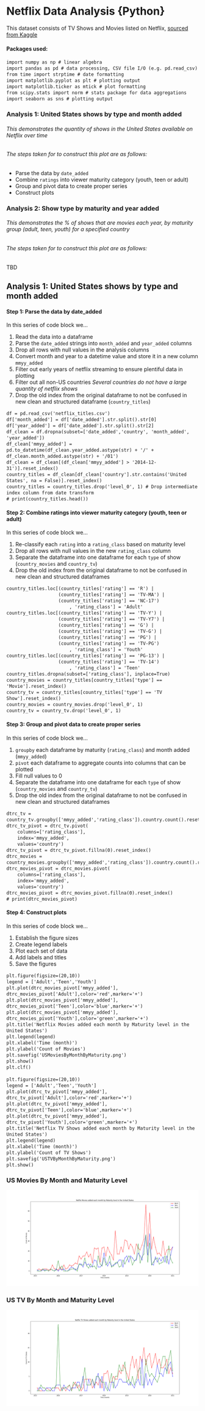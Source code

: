 # Netflix Data Analysis {Python}
This dataset consists of TV Shows and Movies listed on Netflix, [sourced from Kaggle](https://www.kaggle.com/shivamb/netflix-shows)
  
  
#### Packages used:
```
import numpy as np # linear algebra
import pandas as pd # data processing, CSV file I/O (e.g. pd.read_csv)
from time import strptime # date formatting
import matplotlib.pyplot as plt # plotting output
import matplotlib.ticker as mtick # plot formatting
from scipy.stats import norm # stats package for data aggregations
import seaborn as sns # plotting output
```
  
  
### Analysis 1: United States shows by type and month added
###### This demonstrates the quantity of shows in the United States available on Netflix over time
###### The steps taken for to construct this plot are as follows:
* Parse the data by `date_added`
* Combine `ratings` into viewer maturity category (youth, teen or adult)
* Group and pivot data to create proper series
* Construct plots
  
  
### Analysis 2: Show type by maturity and year added 
###### This demonstrates the % of shows that are movies each year, by maturity group (adult, teen, youth) for a specified country
###### The steps taken for to construct this plot are as follows:
TBD
  
  
## Analysis 1: United States shows by type and month added
#### Step 1: Parse the data by date_added
In this series of code block we...
1. Read the data into a dataframe
2. Parse the `date_added` strings into `month_added` and `year_added` columns
3. Drop all rows with null values in the analysis columns
4. Convert month and year to a datetime value and store it in a new column `mmyy_added`
5. Filter out early years of netflix streaming to ensure plentiful data in plotting
6. Filter out all non-US countries *Several countries do not have a large quantity of netflix shows*
7. Drop the old index from the original dataframe to not be confused in new clean and structured dataframe (`country_titles`)
```
df = pd.read_csv('netflix_titles.csv')
df['month_added'] = df['date_added'].str.split().str[0]
df['year_added'] = df['date_added'].str.split().str[2]
df_clean = df.dropna(subset=['date_added','country', 'month_added', 'year_added'])
df_clean['mmyy_added'] = pd.to_datetime(df_clean.year_added.astype(str) + '/' + df_clean.month_added.astype(str) + '/01')
df_clean = df_clean[(df_clean['mmyy_added'] > '2014-12-31')].reset_index()
country_titles = df_clean[df_clean['country'].str.contains('United States', na = False)].reset_index()
country_titles = country_titles.drop('level_0', 1) # Drop intermediate index column from date transform
# print(country_titles.head())
```
  
  
#### Step 2: Combine ratings into viewer maturity category (youth, teen or adult)
In this series of code block we...
1. Re-classify each `rating` into a `rating_class` based on maturity level
2. Drop all rows with null values in the new `rating_class` column
3. Separate the dataframe into one dataframe for each `type` of show (`country_movies` and `country_tv`)
4. Drop the old index from the original dataframe to not be confused in new clean and structured dataframes
```
country_titles.loc[(country_titles['rating'] == 'R') | 
                   (country_titles['rating'] == 'TV-MA') |
                   (country_titles['rating'] == 'NC-17')
                       , 'rating_class'] = 'Adult'
country_titles.loc[(country_titles['rating'] == 'TV-Y') | 
                   (country_titles['rating'] == 'TV-Y7') | 
                   (country_titles['rating'] == 'G') | 
                   (country_titles['rating'] == 'TV-G') |
                   (country_titles['rating'] == 'PG') | 
                   (country_titles['rating'] == 'TV-PG')
                       , 'rating_class'] = 'Youth'
country_titles.loc[(country_titles['rating'] == 'PG-13') | 
                   (country_titles['rating'] == 'TV-14')
                       , 'rating_class'] = 'Teen'
country_titles.dropna(subset=['rating_class'], inplace=True) 
country_movies = country_titles[country_titles['type'] == 'Movie'].reset_index()
country_tv = country_titles[country_titles['type'] == 'TV Show'].reset_index()
country_movies = country_movies.drop('level_0', 1)
country_tv = country_tv.drop('level_0', 1)
```
  
  
#### Step 3: Group and pivot data to create proper series
In this series of code block we...
1. `groupby` each dataframe by maturity (`rating_class`) and month added (`mmyy_added`)
2. `pivot` each dataframe to aggregate counts into columns that can be plotted
3. Fill null values to 0
4. Separate the dataframe into one dataframe for each `type` of show (`country_movies` and `country_tv`)
5. Drop the old index from the original dataframe to not be confused in new clean and structured dataframes
```
dtrc_tv = country_tv.groupby(['mmyy_added','rating_class']).country.count().reset_index()
dtrc_tv_pivot = dtrc_tv.pivot(
    columns=['rating_class'],
    index='mmyy_added',
    values='country')
dtrc_tv_pivot = dtrc_tv_pivot.fillna(0).reset_index()
dtrc_movies = country_movies.groupby(['mmyy_added','rating_class']).country.count().reset_index()
dtrc_movies_pivot = dtrc_movies.pivot(
    columns=['rating_class'],
    index='mmyy_added',
    values='country')
dtrc_movies_pivot = dtrc_movies_pivot.fillna(0).reset_index()
# print(dtrc_movies_pivot)
```
  
  
#### Step 4: Construct plots
In this series of code block we...
1. Establish the figure sizes
2. Create legend labels
3. Plot each set of data
4. Add labels and titles
5. Save the figures

```
plt.figure(figsize=(20,10))
legend = ['Adult','Teen','Youth']
plt.plot(dtrc_movies_pivot['mmyy_added'], dtrc_movies_pivot['Adult'],color='red',marker='+')
plt.plot(dtrc_movies_pivot['mmyy_added'], dtrc_movies_pivot['Teen'],color='blue',marker='+')
plt.plot(dtrc_movies_pivot['mmyy_added'], dtrc_movies_pivot['Youth'],color='green',marker='+')
plt.title('Netflix Movies added each month by Maturity level in the United States')
plt.legend(legend)
plt.xlabel('Time (month)')
plt.ylabel('Count of Movies')
plt.savefig('USMoviesByMonthByMaturity.png')
plt.show()
plt.clf()

plt.figure(figsize=(20,10))
legend = ['Adult','Teen','Youth']
plt.plot(dtrc_tv_pivot['mmyy_added'], dtrc_tv_pivot['Adult'],color='red',marker='+')
plt.plot(dtrc_tv_pivot['mmyy_added'], dtrc_tv_pivot['Teen'],color='blue',marker='+')
plt.plot(dtrc_tv_pivot['mmyy_added'],  dtrc_tv_pivot['Youth'],color='green',marker='+')
plt.title('Netflix TV Shows added each month by Maturity level in the United States')
plt.legend(legend)
plt.xlabel('Time (month)')
plt.ylabel('Count of TV Shows')
plt.savefig('USTVByMonthByMaturity.png')
plt.show()
```
  
### US Movies By Month and Maturity Level
![US Movie by Month and Maturity](https://github.com/jmvincent/netflix/blob/main/USMoviesByMonthByMaturity.png)
### US TV By Month and Maturity Level
![US TV by Month and Maturity](https://github.com/jmvincent/netflix/blob/main/USTVByMonthByMaturity.png)
